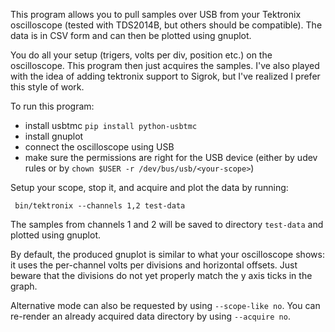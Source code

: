 This program allows you to pull samples over USB from your Tektronix oscilloscope
(tested with TDS2014B, but others should be compatible). The data is in CSV form
and can then be plotted using gnuplot.

You do all your setup (trigers, volts per div, position etc.) on the
oscilloscope. This program then just acquires the samples.  I've also played
with the idea of adding tektronix support to Sigrok, but I've realized I prefer
this style of work.

To run this program:
 - install usbtmc `pip install python-usbtmc`
 - install gnuplot
 - connect the oscilloscope using USB
 - make sure the permissions are right for the USB device (either by udev rules
   or by `chown $USER -r /dev/bus/usb/<your-scope>`)

Setup your scope, stop it, and acquire and plot the data by running:

     bin/tektronix --channels 1,2 test-data

The samples from channels 1 and 2 will be saved to directory `test-data` and
plotted using gnuplot.

By default, the produced gnuplot is similar to what your oscilloscope shows: it
uses the per-channel volts per divisions and horizontal offsets. Just beware
that the divisions do not yet properly match the y axis ticks in the graph.

Alternative mode can also be requested by using `--scope-like no`. You can
re-render an already acquired data directory by using `--acquire no`.
